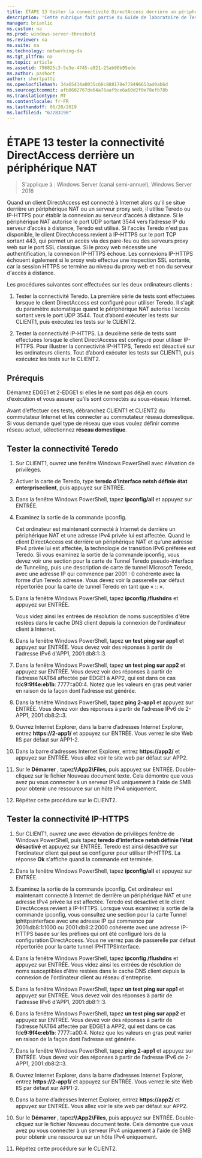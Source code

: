 ```yaml
---
title: ÉTAPE 13 tester la connectivité DirectAccess derrière un périphérique NAT
description: 'Cette rubrique fait partie du Guide de laboratoire de Test : illustrer un déploiement Multisite DirectAccess pour Windows Server 2016'
manager: brianlic
ms.custom: na
ms.prod: windows-server-threshold
ms.reviewer: na
ms.suite: na
ms.technology: networking-da
ms.tgt_pltfrm: na
ms.topic: article
ms.assetid: 796825c3-5e3e-4745-a921-25ab90b95ede
ms.author: pashort
author: shortpatti
ms.openlocfilehash: 34a65434a0035c60c888170e779496653ad0ab6d
ms.sourcegitcommit: afb0602767de64a76aaf9ce6a60d2f0e78efb78b
ms.translationtype: MT
ms.contentlocale: fr-FR
ms.lasthandoff: 06/20/2019
ms.locfileid: "67283198"
---
```

# <a name="step-13-test-directaccess-connectivity-from-behind-a-nat-device"></a>ÉTAPE 13 tester la connectivité DirectAccess derrière un périphérique NAT

>S'applique à : Windows Server (canal semi-annuel), Windows Server 2016

Quand un client DirectAccess est connecté à Internet alors qu'il se situe derrière un périphérique NAT ou un serveur proxy web, il utilise Teredo ou IP-HTTPS pour établir la connexion au serveur d'accès à distance. Si le périphérique NAT autorise le port UDP sortant 3544 vers l’adresse IP du serveur d’accès à distance, Teredo est utilisé. Si l'accès Teredo n'est pas disponible, le client DirectAccess revient à IP-HTTPS sur le port TCP sortant 443, qui permet un accès via des pare-feu ou des serveurs proxy web sur le port SSL classique. Si le proxy web nécessite une authentification, la connexion IP-HTTPS échoue. Les connexions IP-HTTPS échouent également si le proxy web effectue une inspection SSL sortante, car la session HTTPS se termine au niveau du proxy web et non du serveur d'accès à distance.  
  
Les procédures suivantes sont effectuées sur les deux ordinateurs clients :  
  
1. Tester la connectivité Teredo. La première série de tests sont effectuées lorsque le client DirectAccess est configuré pour utiliser Teredo. Il s'agit du paramètre automatique quand le périphérique NAT autorise l'accès sortant vers le port UDP 3544. Tout d’abord exécuter les tests sur CLIENT1, puis exécutez les tests sur le CLIENT2.  
  
2. Tester la connectivité IP-HTTPS. La deuxième série de tests sont effectuées lorsque le client DirectAccess est configuré pour utiliser IP-HTTPS. Pour illustrer la connectivité IP-HTTPS, Teredo est désactivé sur les ordinateurs clients. Tout d’abord exécuter les tests sur CLIENT1, puis exécutez les tests sur le CLIENT2.  
  
## <a name="prerequisites"></a>Prérequis  
Démarrez EDGE1 et 2-EDGE1 si elles le ne sont pas déjà en cours d’exécution et vous assurer qu’ils sont connectés au sous-réseau Internet.  
  
Avant d’effectuer ces tests, débranchez CLIENT1 et CLIENT2 du commutateur Internet et les connecter au commutateur réseau domestique. Si vous demande quel type de réseau que vous voulez définir comme réseau actuel, sélectionnez **réseau domestique**.  
  
## <a name="TeredoCLIENT1"></a>Tester la connectivité Teredo  
  
1. Sur CLIENT1, ouvrez une fenêtre Windows PowerShell avec élévation de privilèges.  
  
2. Activer la carte de Teredo, type **teredo d’interface netsh définie état enterpriseclient**, puis appuyez sur ENTRÉE.  
  
3. Dans la fenêtre Windows PowerShell, tapez **ipconfig/all** et appuyez sur ENTRÉE.  
  
4. Examinez la sortie de la commande ipconfig.  
  
   Cet ordinateur est maintenant connecté à Internet de derrière un périphérique NAT et une adresse IPv4 privée lui est affectée. Quand le client DirectAccess est derrière un périphérique NAT et qu'une adresse IPv4 privée lui est affectée, la technologie de transition IPv6 préférée est Teredo. Si vous examinez la sortie de la commande ipconfig, vous devez voir une section pour la carte de Tunnel Teredo pseudo-interface de Tunneling, puis une description de carte de tunnel Microsoft Teredo, avec une adresse IP qui commence par 2001 : 0 cohérente avec la forme d’un Teredo adresse. Vous devez voir la passerelle par défaut répertoriée pour la carte de tunnel Teredo en tant que « :: ».  
  
5. Dans la fenêtre Windows PowerShell, tapez **ipconfig /flushdns** et appuyez sur ENTRÉE.  
  
   Vous videz ainsi les entrées de résolution de noms susceptibles d'être restées dans le cache DNS client depuis la connexion de l'ordinateur client à Internet.  
  
6. Dans la fenêtre Windows PowerShell, tapez **un test ping sur app1** et appuyez sur ENTRÉE. Vous devez voir des réponses à partir de l'adresse IPv6 d'APP1, 2001:db8:1::3.  
  
7. Dans la fenêtre Windows PowerShell, tapez **un test ping sur app2** et appuyez sur ENTRÉE. Vous devez voir des réponses à partir de l’adresse NAT64 affectée par EDGE1 à APP2, qui est dans ce cas fd**c9:9f4e:eb1b**: 7777::a00:4. Notez que les valeurs en gras peut varier en raison de la façon dont l’adresse est générée.  
  
8. Dans la fenêtre Windows PowerShell, tapez **ping 2-app1** et appuyez sur ENTRÉE. Vous devez voir des réponses à partir de l’adresse IPv6 de 2-APP1, 2001:db8:2::3.  
  
9. Ouvrez Internet Explorer, dans la barre d’adresses Internet Explorer, entrez **https://2-app1/** et appuyez sur ENTRÉE. Vous verrez le site Web IIS par défaut sur APP1-2.  
  
10. Dans la barre d’adresses Internet Explorer, entrez **https://app2/** et appuyez sur ENTRÉE. Vous allez voir le site web par défaut sur APP2.  
  
11. Sur le **Démarrer** , tapez<strong>\\\App2\Files</strong>, puis appuyez sur ENTRÉE. Double-cliquez sur le fichier Nouveau document texte. Cela démontre que vous avez pu vous connecter à un serveur IPv4 uniquement à l'aide de SMB pour obtenir une ressource sur un hôte IPv4 uniquement.  
  
12. Répétez cette procédure sur le CLIENT2.  
  
## <a name="IPHTTPS_CLIENT1"></a>Tester la connectivité IP-HTTPS  
  
1. Sur CLIENT1, ouvrez une avec élévation de privilèges fenêtre de Windows PowerShell, puis tapez **teredo d’interface netsh définie l’état désactivé** et appuyez sur ENTRÉE. Teredo est ainsi désactivé sur l'ordinateur client qui peut se configurer pour utiliser IP-HTTPS. La réponse **Ok** s'affiche quand la commande est terminée.  
  
2. Dans la fenêtre Windows PowerShell, tapez **ipconfig/all** et appuyez sur ENTRÉE.  
  
3. Examinez la sortie de la commande ipconfig. Cet ordinateur est maintenant connecté à Internet de derrière un périphérique NAT et une adresse IPv4 privée lui est affectée. Teredo est désactivé et le client DirectAccess revient à IP-HTTPS. Lorsque vous examinez la sortie de la commande ipconfig, vous consultez une section pour la carte Tunnel iphttpsinterface avec une adresse IP qui commence par 2001:db8:1:1000 ou 2001:db8:2:2000 cohérente avec une adresse IP-HTTPS basée sur les préfixes qui ont été configuré lors de la configuration DirectAccess. Vous ne verrez pas de passerelle par défaut répertoriée pour la carte tunnel IPHTTPSInterface.  
  
4. Dans la fenêtre Windows PowerShell, tapez **ipconfig /flushdns** et appuyez sur ENTRÉE. Vous videz ainsi les entrées de résolution de noms susceptibles d'être restées dans le cache DNS client depuis la connexion de l'ordinateur client au réseau d'entreprise.  
  
5. Dans la fenêtre Windows PowerShell, tapez **un test ping sur app1** et appuyez sur ENTRÉE. Vous devez voir des réponses à partir de l'adresse IPv6 d'APP1, 2001:db8:1::3.  
  
6. Dans la fenêtre Windows PowerShell, tapez **un test ping sur app2** et appuyez sur ENTRÉE. Vous devez voir des réponses à partir de l’adresse NAT64 affectée par EDGE1 à APP2, qui est dans ce cas fd**c9:9f4e:eb1b**: 7777::a00:4. Notez que les valeurs en gras peut varier en raison de la façon dont l’adresse est générée.  
  
7. Dans la fenêtre Windows PowerShell, tapez **ping 2-app1** et appuyez sur ENTRÉE. Vous devez voir des réponses à partir de l’adresse IPv6 de 2-APP1, 2001:db8:2::3.  
  
8. Ouvrez Internet Explorer, dans la barre d’adresses Internet Explorer, entrez **https://2-app1/** et appuyez sur ENTRÉE. Vous verrez le site Web IIS par défaut sur APP1-2.  
  
9. Dans la barre d’adresses Internet Explorer, entrez **https://app2/** et appuyez sur ENTRÉE. Vous allez voir le site web par défaut sur APP2.  
  
10. Sur le **Démarrer** , tapez<strong>\\\App2\Files</strong>, puis appuyez sur ENTRÉE. Double-cliquez sur le fichier Nouveau document texte. Cela démontre que vous avez pu vous connecter à un serveur IPv4 uniquement à l'aide de SMB pour obtenir une ressource sur un hôte IPv4 uniquement.  
  
11. Répétez cette procédure sur le CLIENT2.  
  


